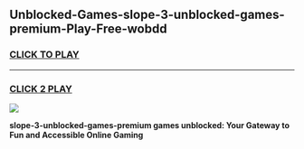 
## Unblocked-Games-slope-3-unblocked-games-premium-Play-Free-wobdd
<h3>
<a href="https://premium76.site?title=slope-3-unblocked-games-premium&ref=09A">CLICK TO PLAY</a></h3>
<hr>

<h3>
<a href="https://premium76.site?title=slope-3-unblocked-games-premium&ref=09A">CLICK 2 PLAY</a>
  
</h3>

<a href="https://premium76.site?title=slope-3-unblocked-games-premium&ref=09A"><img src="https://clearcache.store/games.png"></a>


**slope-3-unblocked-games-premium games unblocked: Your Gateway to Fun and Accessible Online Gaming**
